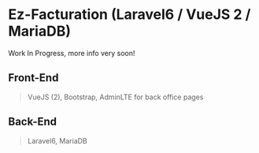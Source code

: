 # Ez-Facturation (Laravel6 / VueJS 2 / MariaDB)

Work In Progress, more info very soon!


## Front-End
> VueJS (2), Bootstrap, AdminLTE for back office pages

## Back-End
> Laravel6, MariaDB
